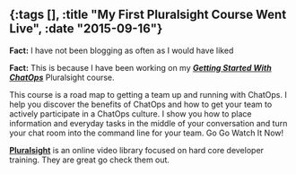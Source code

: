 {:tags [], :title "My First Pluralsight Course Went Live", :date "2015-09-16"}
-----
**Fact:** I have not been blogging as often as I would have liked

**Fact:** This is because I have been working on my ***[Getting Started With ChatOps](http://www.pluralsight.com/courses/chatops-getting-started)*** Pluralsight course. 

This course is a road map to getting a team up and running with ChatOps. I help you discover the benefits of ChatOps and how to get your team to actively participate in a ChatOps culture. I show you how to place information and everyday tasks in the middle of your conversation and turn your chat room into the command line for your team. Go Go Watch It Now!

**[Pluralsight](http://www.pluralsight.com)** is an online video library focused on hard core developer training. They are great go check them out.